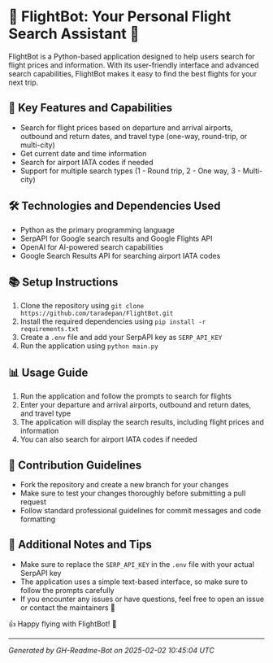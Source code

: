 # 🚀 FlightBot: Your Personal Flight Search Assistant 🚀
FlightBot is a Python-based application designed to help users search for flight prices and information. With its user-friendly interface and advanced search capabilities, FlightBot makes it easy to find the best flights for your next trip.

## 🌟 Key Features and Capabilities
* Search for flight prices based on departure and arrival airports, outbound and return dates, and travel type (one-way, round-trip, or multi-city)
* Get current date and time information
* Search for airport IATA codes if needed
* Support for multiple search types (1 - Round trip, 2 - One way, 3 - Multi-city)

## 🛠️ Technologies and Dependencies Used
* Python as the primary programming language
* SerpAPI for Google search results and Google Flights API
* OpenAI for AI-powered search capabilities
* Google Search Results API for searching airport IATA codes

## 📚 Setup Instructions
1. Clone the repository using `git clone https://github.com/taradepan/FlightBot.git`
2. Install the required dependencies using `pip install -r requirements.txt`
3. Create a `.env` file and add your SerpAPI key as `SERP_API_KEY`
4. Run the application using `python main.py`

## 📊 Usage Guide
1. Run the application and follow the prompts to search for flights
2. Enter your departure and arrival airports, outbound and return dates, and travel type
3. The application will display the search results, including flight prices and information
4. You can also search for airport IATA codes if needed

## 🤝 Contribution Guidelines
* Fork the repository and create a new branch for your changes
* Make sure to test your changes thoroughly before submitting a pull request
* Follow standard professional guidelines for commit messages and code formatting

## 📝 Additional Notes and Tips
* Make sure to replace the `SERP_API_KEY` in the `.env` file with your actual SerpAPI key
* The application uses a simple text-based interface, so make sure to follow the prompts carefully
* If you encounter any issues or have questions, feel free to open an issue or contact the maintainers 🤔

👍 Happy flying with FlightBot! 🚀

---
*Generated by GH-Readme-Bot on 2025-02-02 10:45:04 UTC*